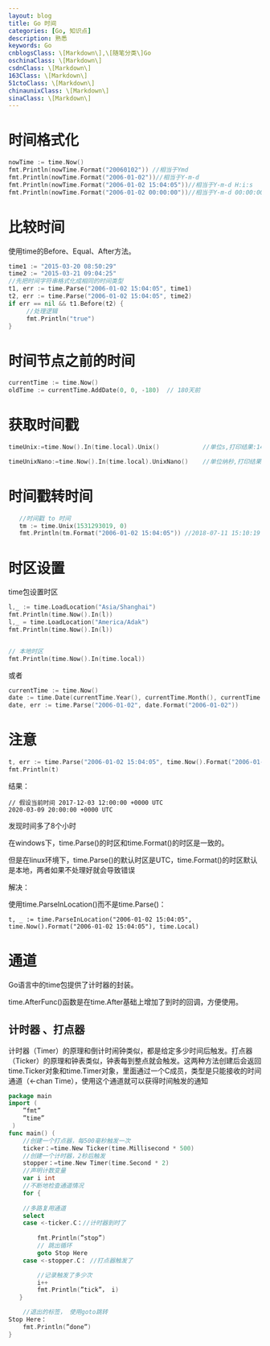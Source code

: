 ```yaml
---
layout: blog
title: Go 时间
categories: [Go, 知识点]
description: 熟悉
keywords: Go
cnblogsClass: \[Markdown\],\[随笔分类\]Go
oschinaClass: \[Markdown\]
csdnClass: \[Markdown\]
163Class: \[Markdown\]
51ctoClass: \[Markdown\]
chinaunixClass: \[Markdown\]
sinaClass: \[Markdown\]
---
```


# 时间格式化

```go
nowTime := time.Now()
fmt.Println(nowTime.Format("20060102")) //相当于Ymd
fmt.Println(nowTime.Format("2006-01-02"))//相当于Y-m-d
fmt.Println(nowTime.Format("2006-01-02 15:04:05"))//相当于Y-m-d H:i:s
fmt.Println(nowTime.Format("2006-01-02 00:00:00"))//相当于Y-m-d 00:00:00
```

# 比较时间
使用time的Before、Equal、After方法。

```go
time1 := "2015-03-20 08:50:29"
time2 := "2015-03-21 09:04:25"
//先把时间字符串格式化成相同的时间类型
t1, err := time.Parse("2006-01-02 15:04:05", time1)
t2, err := time.Parse("2006-01-02 15:04:05", time2)
if err == nil && t1.Before(t2) {
     //处理逻辑
     fmt.Println("true")
}
```

# 时间节点之前的时间

```go
currentTime := time.Now()
oldTime := currentTime.AddDate(0, 0, -180)  // 180天前
```

# 获取时间戳
```go
timeUnix:=time.Now().In(time.local).Unix()            //单位s,打印结果:1491888244

timeUnixNano:=time.Now().In(time.local).UnixNano()    //单位纳秒,打印结果：1491888244752784461
```

# 时间戳转时间
```go
   //时间戳 to 时间
   tm := time.Unix(1531293019, 0)
   fmt.Println(tm.Format("2006-01-02 15:04:05")) //2018-07-11 15:10:19

```

# 时区设置
time包设置时区
```go
l,_ := time.LoadLocation("Asia/Shanghai")
fmt.Println(time.Now().In(l))
l,_ = time.LoadLocation("America/Adak")
fmt.Println(time.Now().In(l))


// 本地时区
fmt.Println(time.Now().In(time.local))
```
或者
```go
currentTime := time.Now()
date := time.Date(currentTime.Year(), currentTime.Month(), currentTime.Day(), 0, 0, 0, 0, currentTime.Location())
date, err := time.Parse("2006-01-02", date.Format("2006-01-02"))
```

# 注意
```go
t, err := time.Parse("2006-01-02 15:04:05", time.Now().Format("2006-01-02 15:04:05"))
fmt.Println(t)
```
结果：
```
// 假设当前时间 2017-12-03 12:00:00 +0000 UTC
2020-03-09 20:00:00 +0000 UTC
```
发现时间多了8个小时

在windows下，time.Parse()的时区和time.Format()的时区是一致的。

但是在linux环境下，time.Parse()的默认时区是UTC，time.Format()的时区默认是本地，两者如果不处理好就会导致错误

解决：

使用time.ParseInLocation()而不是time.Parse()：
```
t, _ := time.ParseInLocation("2006-01-02 15:04:05", time.Now().Format("2006-01-02 15:04:05"), time.Local)
```

# 通道
Go语言中的time包提供了计时器的封装。

time.AfterFunc()函数是在time.After基础上增加了到时的回调，方便使用。

## 计时器 、打点器
计时器（Timer）的原理和倒计时闹钟类似，都是给定多少时间后触发。打点器（Ticker）的原理和钟表类似，钟表每到整点就会触发。这两种方法创建后会返回time.Ticker对象和time.Timer对象，里面通过一个C成员，类型是只能接收的时间通道（<-chan Time），使用这个通道就可以获得时间触发的通知
```go
package main
import (
    ”fmt”
    ”time”
 )
func main() (   
    //创建一个打点器，每500毫秒触发一次
    ticker：=time.New Ticker(time.Millisecond * 500)
    //创建一个计时器，2秒后触发
    stopper：=time.New Timer(time.Second * 2)
    //声明计数变量
    var i int
    //不断地检查通道情况
    for {
            
    //多路复用通道
    select
    case <-ticker.C：//计时器到时了
       
        fmt.Println(”stop”)
        // 跳出循环
        goto Stop Here
    case <-stopper.C： //打点器触发了

        //记录触发了多少次
        i++
        fmt.Println(”tick”， i)
   }

    //退出的标签， 使用goto跳转
Stop Here：
    fmt.Println(”done”)
}
```